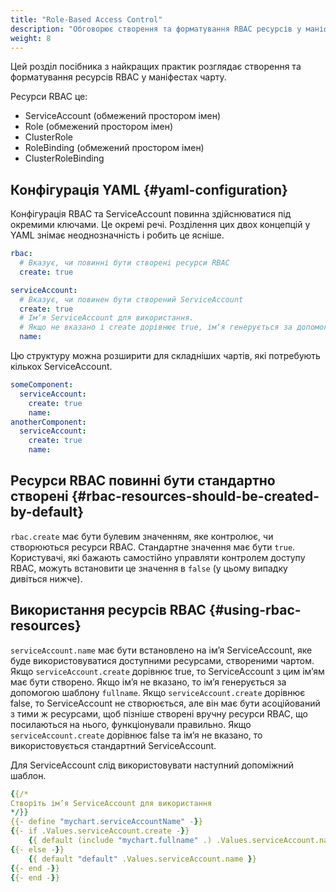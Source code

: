 ```yaml
---
title: "Role-Based Access Control"
description: "Обговорює створення та форматування RBAC ресурсів у маніфестах чарта."
weight: 8
---
```


Цей розділ посібника з найкращих практик розглядає створення та форматування ресурсів RBAC у маніфестах чарту.

Ресурси RBAC це:

- ServiceAccount (обмежений простором імен)
- Role (обмежений простором імен)
- ClusterRole
- RoleBinding (обмежений простором імен)
- ClusterRoleBinding

## Конфігурація YAML {#yaml-configuration}

Конфігурація RBAC та ServiceAccount повинна здійснюватися під окремими ключами. Це окремі речі. Розділення цих двох концепцій у YAML знімає неоднозначність і робить це ясніше.

```yaml
rbac:
  # Вказує, чи повинні бути створені ресурси RBAC
  create: true

serviceAccount:
  # Вказує, чи повинен бути створений ServiceAccount
  create: true
  # Імʼя ServiceAccount для використання.
  # Якщо не вказано і create дорівнює true, імʼя генерується за допомогою шаблону fullname
  name:
```

Цю структуру можна розширити для складніших чартів, які потребують кількох ServiceAccount.

```yaml
someComponent:
  serviceAccount:
    create: true
    name:
anotherComponent:
  serviceAccount:
    create: true
    name:
```

## Ресурси RBAC повинні бути стандартно створені {#rbac-resources-should-be-created-by-default}

`rbac.create` має бути булевим значенням, яке контролює, чи створюються ресурси RBAC. Стандартне значення має бути `true`. Користувачі, які бажають самостійно управляти контролем доступу RBAC, можуть встановити це значення в `false` (у цьому випадку дивіться нижче).

## Використання ресурсів RBAC {#using-rbac-resources}

`serviceAccount.name` має бути встановлено на імʼя ServiceAccount, яке буде використовуватися доступними ресурсами, створеними чартом. Якщо `serviceAccount.create` дорівнює true, то ServiceAccount з цим імʼям має бути створено. Якщо імʼя не вказано, то імʼя генерується за допомогою шаблону `fullname`. Якщо `serviceAccount.create` дорівнює false, то ServiceAccount не створюється, але він має бути асоційований з тими ж ресурсами, щоб пізніше створені вручну ресурси RBAC, що посилаються на нього, функціонували правильно. Якщо `serviceAccount.create` дорівнює false та імʼя не вказано, то використовується стандартний ServiceAccount.

Для ServiceAccount слід використовувати наступний допоміжний шаблон.

```yaml
{{/*
Створіть імʼя ServiceAccount для використання
*/}}
{{- define "mychart.serviceAccountName" -}}
{{- if .Values.serviceAccount.create -}}
    {{ default (include "mychart.fullname" .) .Values.serviceAccount.name }}
{{- else -}}
    {{ default "default" .Values.serviceAccount.name }}
{{- end -}}
{{- end -}}
```
